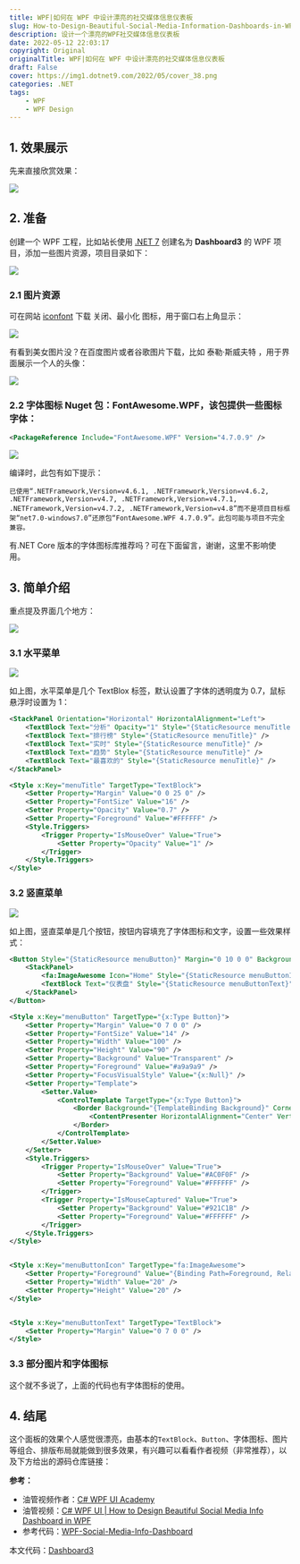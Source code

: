 ```yaml
---
title: WPF|如何在 WPF 中设计漂亮的社交媒体信息仪表板
slug: How-to-Design-Beautiful-Social-Media-Information-Dashboards-in-WPF
description: 设计一个漂亮的WPF社交媒体信息仪表板
date: 2022-05-12 22:03:17
copyright: Original
originalTitle: WPF|如何在 WPF 中设计漂亮的社交媒体信息仪表板
draft: False
cover: https://img1.dotnet9.com/2022/05/cover_38.png
categories: .NET
tags: 
    - WPF
    - WPF Design
---
```


## 1. 效果展示

先来直接欣赏效果：

![](https://img1.dotnet9.com/2022/05/3802.gif)

## 2. 准备

创建一个 WPF 工程，比如站长使用 [.NET 7](https://dotnet.microsoft.com/zh-cn/) 创建名为 **Dashboard3** 的 WPF 项目，添加一些图片资源，项目目录如下：

![](https://img1.dotnet9.com/2022/05/3804.png)

### 2.1 图片资源

可在网站 [iconfont](https://www.iconfont.cn/) 下载 关闭、最小化 图标，用于窗口右上角显示：

![](https://img1.dotnet9.com/2022/05/3801.gif)

有看到美女图片没？在百度图片或者谷歌图片下载，比如 泰勒·斯威夫特 ，用于界面展示一个人的头像：

![](https://img1.dotnet9.com/2022/05/3805.gif)

### 2.2 字体图标 Nuget 包：FontAwesome.WPF，该包提供一些图标字体：

```xml
<PackageReference Include="FontAwesome.WPF" Version="4.7.0.9" />
```

![](https://img1.dotnet9.com/2022/05/3806.gif)

编译时，此包有如下提示：

```shell
已使用“.NETFramework,Version=v4.6.1, .NETFramework,Version=v4.6.2, .NETFramework,Version=v4.7, .NETFramework,Version=v4.7.1, .NETFramework,Version=v4.7.2, .NETFramework,Version=v4.8”而不是项目目标框架“net7.0-windows7.0”还原包“FontAwesome.WPF 4.7.0.9”。此包可能与项目不完全兼容。
```

有.NET Core 版本的字体图标库推荐吗？可在下面留言，谢谢，这里不影响使用。

## 3. 简单介绍

重点提及界面几个地方：

![](https://img1.dotnet9.com/2022/05/3803.png)

### 3.1 水平菜单

![](https://img1.dotnet9.com/2022/05/3807.gif)

如上图，水平菜单是几个 TextBlox 标签，默认设置了字体的透明度为 0.7，鼠标悬浮时设置为 1：

```xml
<StackPanel Orientation="Horizontal" HorizontalAlignment="Left">
    <TextBlock Text="分析" Opacity="1" Style="{StaticResource menuTitle}" />
    <TextBlock Text="排行榜" Style="{StaticResource menuTitle}" />
    <TextBlock Text="实时" Style="{StaticResource menuTitle}" />
    <TextBlock Text="趋势" Style="{StaticResource menuTitle}" />
    <TextBlock Text="最喜欢的" Style="{StaticResource menuTitle}" />
</StackPanel>
```

```xml
<Style x:Key="menuTitle" TargetType="TextBlock">
    <Setter Property="Margin" Value="0 0 25 0" />
    <Setter Property="FontSize" Value="16" />
    <Setter Property="Opacity" Value="0.7" />
    <Setter Property="Foreground" Value="#FFFFFF" />
    <Style.Triggers>
        <Trigger Property="IsMouseOver" Value="True">
            <Setter Property="Opacity" Value="1" />
        </Trigger>
    </Style.Triggers>
</Style>
```

### 3.2 竖直菜单

![](https://img1.dotnet9.com/2022/05/3808.gif)

如上图，竖直菜单是几个按钮，按钮内容填充了字体图标和文字，设置一些效果样式：

```xml
<Button Style="{StaticResource menuButton}" Margin="0 10 0 0" Background="#AC0F0F" Foreground="#FFFFFF">
    <StackPanel>
        <fa:ImageAwesome Icon="Home" Style="{StaticResource menuButtonIcon}" />
        <TextBlock Text="仪表盘" Style="{StaticResource menuButtonText}" />
    </StackPanel>
</Button>
```

```xml
<Style x:Key="menuButton" TargetType="{x:Type Button}">
    <Setter Property="Margin" Value="0 7 0 0" />
    <Setter Property="FontSize" Value="14" />
    <Setter Property="Width" Value="100" />
    <Setter Property="Height" Value="90" />
    <Setter Property="Background" Value="Transparent" />
    <Setter Property="Foreground" Value="#a9a9a9" />
    <Setter Property="FocusVisualStyle" Value="{x:Null}" />
    <Setter Property="Template">
        <Setter.Value>
            <ControlTemplate TargetType="{x:Type Button}">
                <Border Background="{TemplateBinding Background}" CornerRadius="15" Padding="15">
                    <ContentPresenter HorizontalAlignment="Center" VerticalAlignment="Center" />
                </Border>
            </ControlTemplate>
        </Setter.Value>
    </Setter>
    <Style.Triggers>
        <Trigger Property="IsMouseOver" Value="True">
            <Setter Property="Background" Value="#AC0F0F" />
            <Setter Property="Foreground" Value="#FFFFFF" />
        </Trigger>
        <Trigger Property="IsMouseCaptured" Value="True">
            <Setter Property="Background" Value="#921C1B" />
            <Setter Property="Foreground" Value="#FFFFFF" />
        </Trigger>
    </Style.Triggers>
</Style>


<Style x:Key="menuButtonIcon" TargetType="fa:ImageAwesome">
    <Setter Property="Foreground" Value="{Binding Path=Foreground, RelativeSource={RelativeSource FindAncestor, AncestorType={x:Type Button}}}" />
    <Setter Property="Width" Value="20" />
    <Setter Property="Height" Value="20" />
</Style>


<Style x:Key="menuButtonText" TargetType="TextBlock">
    <Setter Property="Margin" Value="0 7 0 0" />
</Style>
```

### 3.3 部分图片和字体图标

这个就不多说了，上面的代码也有字体图标的使用。

## 4. 结尾

这个面板的效果个人感觉很漂亮，由基本的`TextBlock`、`Button`、字体图标、图片等组合、排版布局就能做到很多效果，有兴趣可以看看作者视频（非常推荐），以及下方给出的源码仓库链接：

**参考：**

- 油管视频作者：[C# WPF UI Academy](https://www.youtube.com/channel/UCtVawNW7C2t6AX1vex6a_vw)
- 油管视频：[C# WPF UI | How to Design Beautiful Social Media Info Dashboard in WPF](https://www.youtube.com/watch?v=ZqEj7BcXE9M)
- 参考代码：[WPF-Social-Media-Info-Dashboard](https://github.com/sajjad-z/WPF-Social-Media-Info-Dashboard)

本文代码：[Dashboard3](https://github.com/dotnet9/TerminalMACS.ManagerForWPF/tree/master/src/WPFDesignDemos/Dashboard3)
